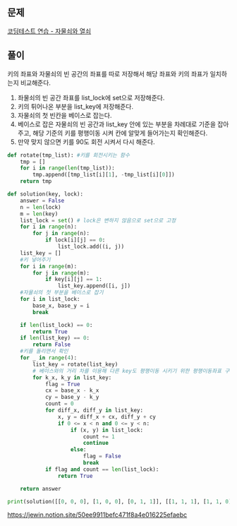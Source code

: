## 문제

[코딩테스트 연습 - 자물쇠와 열쇠](https://programmers.co.kr/learn/courses/30/lessons/60059)

## 풀이

키의 좌표와 자물쇠의 빈 공간의 좌표를 따로 저장해서 해당 좌표와 키의 좌표가 일치하는지 비교해준다.

1. 좌물쇠의 빈 공간 좌표를 list_lock에 set으로 저장해준다.
2. 키의 튀어나온 부분을 list_key에 저장해준다.
3. 자물쇠의 첫 빈칸을 베이스로 잡는다.
4. 베이스로 잡은 자물쇠의 빈 공간과 list_key 안에 있는 부분을 차례대로 기준을 잡아주고, 해당 기준의 키를 평행이동 시켜 칸에 알맞게 들어가는지 확인해준다.
5. 만약 맞지 않으면 키를 90도 회전 시켜서 다시 해준다.

```python
def rotate(tmp_list): #키를 회전시키는 함수
    tmp = []
    for i in range(len(tmp_list)):
        tmp.append([tmp_list[i][1], -tmp_list[i][0]])
    return tmp

def solution(key, lock):
    answer = False
    n = len(lock)
    m = len(key)
    list_lock = set() # lock은 변하지 않음으로 set으로 고정
    for i in range(n):
        for j in range(n):
            if lock[i][j] == 0:
                list_lock.add((i, j))
    list_key = []
    #키 넣어주기
    for i in range(m):
        for j in range(m):
            if key[i][j] == 1:
                list_key.append([i, j])
    #자물쇠의 첫 부분을 베이스로 잡기
    for i in list_lock:
        base_x, base_y = i
        break

    if len(list_lock) == 0:
        return True
    if len(list_key) == 0:
        return False
    #키를 돌리면서 확인
    for _ in range(4):
        list_key = rotate(list_key)
        # 베이스와의 거리 차를 이용해 다른 key도 평행이동 시키기 위한 평행이동좌표 구하기
        for k_x, k_y in list_key:
            flag = True
            cx = base_x - k_x
            cy = base_y - k_y
            count = 0
            for diff_x, diff_y in list_key:
                x, y = diff_x + cx, diff_y + cy
                if 0 <= x < n and 0 <= y < n:
                    if (x, y) in list_lock:
                        count += 1
                        continue
                    else:
                        flag = False
                        break
            if flag and count == len(list_lock):
                return True

    return answer

print(solution([[0, 0, 0], [1, 0, 0], [0, 1, 1]], [[1, 1, 1], [1, 1, 0], [1, 0, 1]]))
```
https://jewin.notion.site/50ee9911befc471f8a4e016225efaebc
